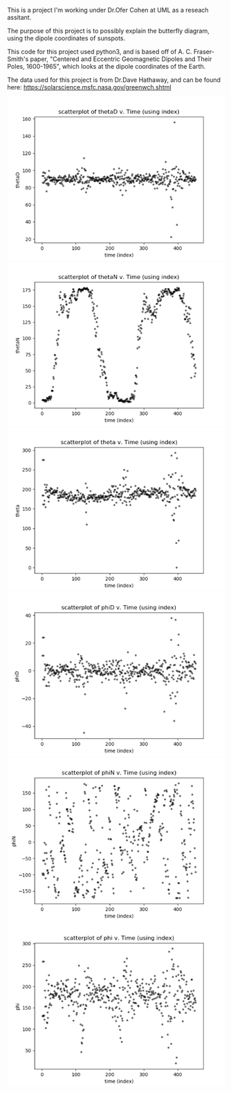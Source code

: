 This is a project I'm working under Dr.Ofer Cohen at UML as a reseach assitant.

The purpose of this project is to possibly explain the butterfly diagram, using the dipole coordinates of sunspots.

This code for this project used python3, and is based off of A. C. Fraser-Smith's paper, "Centered and Eccentric Geomagnetic Dipoles and Their Poles, 1600-1965", which looks at the dipole coordinates of the Earth. 

The data used for this project is from Dr.Dave Hathaway, and can be found here: https://solarscience.msfc.nasa.gov/greenwch.shtml

![Graph of thetaD v. time](https://github.com/jbaig77/Butterfly-Diagram/blob/master/vsTimeGraphs/4.png)
![Graph of thetaN v. time](https://github.com/jbaig77/Butterfly-Diagram/blob/master/vsTimeGraphs/5.png)
![Graph of theta v. time](https://github.com/jbaig77/Butterfly-Diagram/blob/master/vsTimeGraphs/6.png)
![Graph of phiD v. time](https://github.com/jbaig77/Butterfly-Diagram/blob/master/vsTimeGraphs/7.png)
![Graph of phiN v. time](https://github.com/jbaig77/Butterfly-Diagram/blob/master/vsTimeGraphs/8.png)
![Graph of phi v. time](https://github.com/jbaig77/Butterfly-Diagram/blob/master/vsTimeGraphs/9.png)

